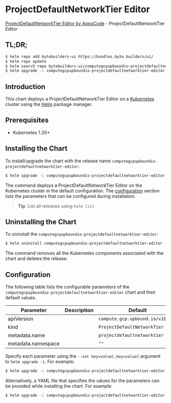 # ProjectDefaultNetworkTier Editor

[ProjectDefaultNetworkTier Editor by AppsCode](https://byte.builders) - ProjectDefaultNetworkTier Editor

## TL;DR;

```bash
$ helm repo add bytebuilders-ui https://bundles.byte.builders/ui/
$ helm repo update
$ helm search repo bytebuilders-ui/computegcpupboundio-projectdefaultnetworktier-editor --version=v0.4.18
$ helm upgrade -i computegcpupboundio-projectdefaultnetworktier-editor bytebuilders-ui/computegcpupboundio-projectdefaultnetworktier-editor -n default --create-namespace --version=v0.4.18
```

## Introduction

This chart deploys a ProjectDefaultNetworkTier Editor on a [Kubernetes](http://kubernetes.io) cluster using the [Helm](https://helm.sh) package manager.

## Prerequisites

- Kubernetes 1.20+

## Installing the Chart

To install/upgrade the chart with the release name `computegcpupboundio-projectdefaultnetworktier-editor`:

```bash
$ helm upgrade -i computegcpupboundio-projectdefaultnetworktier-editor bytebuilders-ui/computegcpupboundio-projectdefaultnetworktier-editor -n default --create-namespace --version=v0.4.18
```

The command deploys a ProjectDefaultNetworkTier Editor on the Kubernetes cluster in the default configuration. The [configuration](#configuration) section lists the parameters that can be configured during installation.

> **Tip**: List all releases using `helm list`

## Uninstalling the Chart

To uninstall the `computegcpupboundio-projectdefaultnetworktier-editor`:

```bash
$ helm uninstall computegcpupboundio-projectdefaultnetworktier-editor -n default
```

The command removes all the Kubernetes components associated with the chart and deletes the release.

## Configuration

The following table lists the configurable parameters of the `computegcpupboundio-projectdefaultnetworktier-editor` chart and their default values.

|     Parameter      | Description |                   Default                   |
|--------------------|-------------|---------------------------------------------|
| apiVersion         |             | <code>compute.gcp.upbound.io/v1beta1</code> |
| kind               |             | <code>ProjectDefaultNetworkTier</code>      |
| metadata.name      |             | <code>projectdefaultnetworktier</code>      |
| metadata.namespace |             | <code>""</code>                             |


Specify each parameter using the `--set key=value[,key=value]` argument to `helm upgrade -i`. For example:

```bash
$ helm upgrade -i computegcpupboundio-projectdefaultnetworktier-editor bytebuilders-ui/computegcpupboundio-projectdefaultnetworktier-editor -n default --create-namespace --version=v0.4.18 --set apiVersion=compute.gcp.upbound.io/v1beta1
```

Alternatively, a YAML file that specifies the values for the parameters can be provided while
installing the chart. For example:

```bash
$ helm upgrade -i computegcpupboundio-projectdefaultnetworktier-editor bytebuilders-ui/computegcpupboundio-projectdefaultnetworktier-editor -n default --create-namespace --version=v0.4.18 --values values.yaml
```
